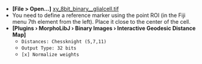 - **[File > Open...]** [xy_8bit_binary__glialcell.tif](https://github.com/NEUBIAS/training-resources/raw/master/image_data/xy_8bit__glialcell/xy_8bit_binary__glialcell.tif)
- You need to define a reference marker using the point ROI (in the Fiji menu 7th element from the left). Place it close to the center of the cell. 
- **[Plugins › MorphoLibJ › Binary Images › Interactive Geodesic Distance Map]**
  * `Distances: Chessknight (5,7,11)`
  * `Output Type: 32 bits`
  * `[x] Normalize weights`